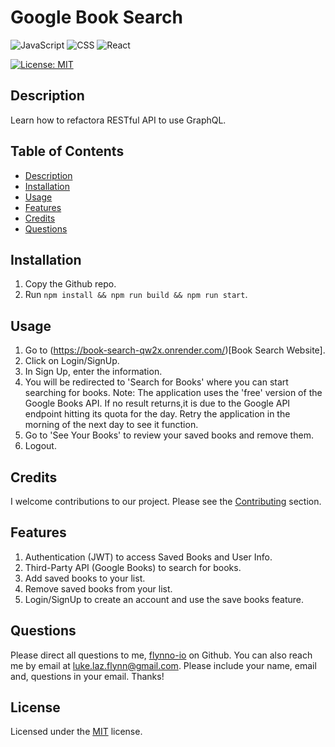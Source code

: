 
# Google Book Search
![JavaScript](https://img.shields.io/badge/JavaScript-F7DF1E?style=for-the-badge&logo=javascript&logoColor=black) ![CSS](https://img.shields.io/badge/CSS-1572B6?style=for-the-badge&logo=css3&logoColor=white) ![React](https://img.shields.io/badge/React-61DAFB?style=for-the-badge&logo=react&logoColor=black)

[![License: MIT](https://img.shields.io/badge/License-MIT-yellow.svg)](https://opensource.org/licenses/MIT)

## Description
Learn how to refactora RESTful API to use GraphQL.

## Table of Contents
- [Description](#description)
- [Installation](#installation)
- [Usage](#usage)
- [Features](#features)
- [Credits](#credits)
- [Questions](#questions)

## Installation
1. Copy the Github repo.
2. Run `npm install && npm run build && npm run start`.

## Usage
1. Go to (https://book-search-qw2x.onrender.com/)[Book Search Website].
2. Click on Login/SignUp.
3. In Sign Up, enter the information.
4. You will be redirected to 'Search for Books' where you can start searching for books.
Note: The application uses the 'free' version of the Google Books API. If no result returns,it is due to the Google API endpoint hitting its quota for the day. Retry the application in the morning of the next day to see it function.
5. Go to 'See Your Books' to review your saved books and remove them.
6. Logout.

## Credits
I welcome contributions to our project. Please see the [Contributing](#contributing) section.

## Features
1. Authentication (JWT) to access Saved Books and User Info.
2. Third-Party API (Google Books) to search for books.
3. Add saved books to your list.
4. Remove saved books from your list.
5. Login/SignUp to create an account and use the save books feature.

## Questions
Please direct all questions to me, [flynno-io](https://github.com/flynno-io) on Github. You can also reach me by email at luke.laz.flynn@gmail.com. Please include your name, email and, questions in your email. Thanks!

## License
Licensed under the [MIT](LICENSE.txt) license.
